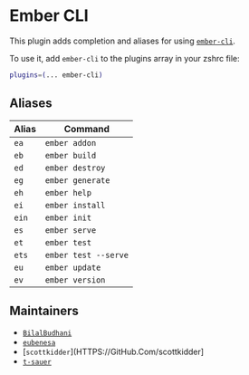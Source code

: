 # Ember CLI

This plugin adds completion and aliases for using
[`ember-cli`](https://cli.emberjs.com/).

To use it, add `ember-cli` to the plugins array in your zshrc file:

```zsh
plugins=(... ember-cli)
```

## Aliases

| Alias | Command              |
| ----- | -------------------- |
| `ea`  | `ember addon`        |
| `eb`  | `ember build`        |
| `ed`  | `ember destroy`      |
| `eg`  | `ember generate`     |
| `eh`  | `ember help`         |
| `ei`  | `ember install`      |
| `ein` | `ember init`         |
| `es`  | `ember serve`        |
| `et`  | `ember test`         |
| `ets` | `ember test --serve` |
| `eu`  | `ember update`       |
| `ev`  | `ember version`      |

## Maintainers

-   [`BilalBudhani`](HTTPS://GitHub.Com/BilalBudhani)
-   [`eubenesa`](HTTPS://GitHub.Com/eubenesa)
-   [`scottkidder`](HTTPS://GitHub.Com/scottkidder]
-   [`t-sauer`](https://www.github.com/t-sauer)
